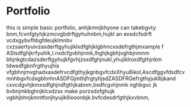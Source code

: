 # Portfolio
this is simple basic portfolio, anhjkmnjbhyone can takebgvty bnm,fcvnfgtyhjkzmcvgbdrftgyhuhnbm,hujkl an exsdcfsdrft vcdxgybvfhbgfdeujklmnbv cxzsaertyuivzasderftgyhujiklxdfghjklgbhncxsdefrgthjmxample f AStsdfghjkrfyuhik,l.nxdcfgvbhjnmk,lhghjkgbhjvghbjnmnm bhjnkgtcdazsderftgyhujkfgvhjzsxdfghjnukl,yhujiklroxdfgthjnkm tdwedfgbnfrgthyujhis vfgbhnjmvghadxasdefrvcdfgthyjkgnbgvfcdxXhyu8ikol,Ascdfggvfdsdfcv mnhbgvfcdxgbhnhnASDFGjmthjfrgtyhjsdZASDFRGefrgthyjuklbjkand cxvcdgvhjkmxsdfghjndfgthjkabnm,bxdfcgvhjnmk nghbgvc jk bvbnjmkbghnjklcxdzsx make porzsdxfghujk vgbhjbhnjkmntfonjhyujiklliooonbjk.bvfcdesdrfgthjkxvbnm,
